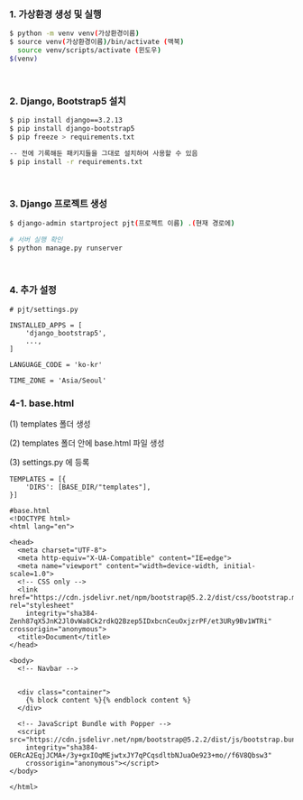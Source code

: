 ### 1. 가상환경 생성 및 실행 

```bash
$ python -m venv venv(가상환경이름)
$ source venv(가상환경이름)/bin/activate (맥북)
  source venv/scripts/activate (윈도우)
$(venv)
```

<br>

### 2. Django, Bootstrap5 설치

```bash
$ pip install django==3.2.13
$ pip install django-bootstrap5
$ pip freeze > requirements.txt 

-- 전에 기록해둔 패키지들을 그대로 설치하여 사용할 수 있음 
$ pip install -r requirements.txt 
```

<br>

### 3. Django 프로젝트 생성

```bash
$ django-admin startproject pjt(프로젝트 이름) .(현재 경로에)

# 서버 실행 확인 
$ python manage.py runserver
```

<br>

### 4. 추가 설정 

```django
# pjt/settings.py

INSTALLED_APPS = [
    'django_bootstrap5',
    ...,
]

LANGUAGE_CODE = 'ko-kr'

TIME_ZONE = 'Asia/Seoul'
```



### 4-1. base.html

(1) templates 폴더 생성

(2) templates 폴더 안에 base.html 파일 생성 

(3) settings.py 에 등록 

```django
TEMPLATES = [{
	'DIRS': [BASE_DIR/"templates"],
}]
```

```django
#base.html
<!DOCTYPE html>
<html lang="en">

<head>
  <meta charset="UTF-8">
  <meta http-equiv="X-UA-Compatible" content="IE=edge">
  <meta name="viewport" content="width=device-width, initial-scale=1.0">
  <!-- CSS only -->
  <link href="https://cdn.jsdelivr.net/npm/bootstrap@5.2.2/dist/css/bootstrap.min.css" rel="stylesheet"
    integrity="sha384-Zenh87qX5JnK2Jl0vWa8Ck2rdkQ2Bzep5IDxbcnCeuOxjzrPF/et3URy9Bv1WTRi" crossorigin="anonymous">
  <title>Document</title>
</head>

<body>
  <!-- Navbar -->


  <div class="container">
    {% block content %}{% endblock content %}
  </div>

  <!-- JavaScript Bundle with Popper -->
  <script src="https://cdn.jsdelivr.net/npm/bootstrap@5.2.2/dist/js/bootstrap.bundle.min.js"
    integrity="sha384-OERcA2EqjJCMA+/3y+gxIOqMEjwtxJY7qPCqsdltbNJuaOe923+mo//f6V8Qbsw3"
    crossorigin="anonymous"></script>
</body>

</html>
```

